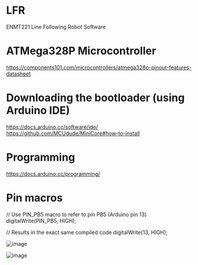 # LFR
ENMT221 Line Following Robot Software


# ATMega328P Microcontroller
https://components101.com/microcontrollers/atmega328p-pinout-features-datasheet

# Downloading the bootloader (using Arduino IDE)
https://docs.arduino.cc/software/ide/
https://github.com/MCUdude/MiniCore#how-to-install


# Programming
https://docs.arduino.cc/programming/
# Pin macros
// Use PIN_PB5 macro to refer to pin PB5 (Arduino pin 13)
digitalWrite(PIN_PB5, HIGH);

// Results in the exact same compiled code
digitalWrite(13, HIGH);

![image](https://github.com/user-attachments/assets/babd3863-7e72-451c-a172-6315b0d16bbe)

![image](https://github.com/user-attachments/assets/1dcd34ce-a26a-4fc3-a142-9096b09b8416)
